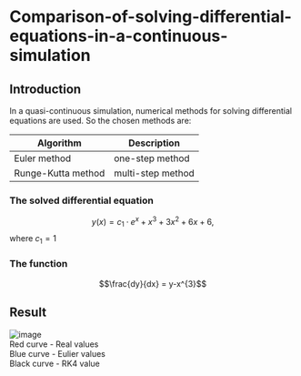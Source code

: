# Comparison-of-solving-differential-equations-in-a-continuous-simulation
## Introduction

In a quasi-continuous simulation, numerical methods for solving differential equations are used. So the chosen methods are:

Algorithm  | Description
------------- | -------------
Euler method | one-step method
Runge-Kutta method  | multi-step method
### The solved differential equation

$$y(x) = c_1 \cdot e^{x} + x^{3} + 3x^{2} + 6x + 6,$$ where $c_{1}=1$

### The function 

$$\frac{dy}{dx} = y-x^{3}$$



## Result
![image](https://user-images.githubusercontent.com/45511879/220762145-102f81c4-2b24-44b3-a4cf-af37cd416b96.png)
</br>
Red curve - Real values </br>
Blue curve - Eulier values </br>
Black curve - RK4 value </br>

